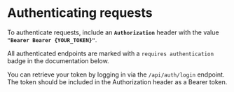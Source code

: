 # Authenticating requests

To authenticate requests, include an **`Authorization`** header with the value **`"Bearer Bearer {YOUR_TOKEN}"`**.

All authenticated endpoints are marked with a `requires authentication` badge in the documentation below.

You can retrieve your token by logging in via the `/api/auth/login` endpoint. The token should be included in the Authorization header as a Bearer token.
